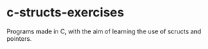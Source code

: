 # c-structs-exercises
 Programs made in C, with the aim of learning the use of scructs and pointers.
